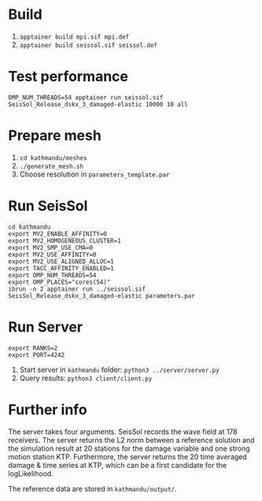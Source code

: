 # Build
1. `apptainer build mpi.sif mpi.def`
2. `apptainer build seissol.sif seissol.def`

# Test performance
`OMP_NUM_THREADS=54 apptainer run seissol.sif SeisSol_Release_dskx_3_damaged-elastic 10000 10 all`

# Prepare mesh
1. `cd kathmandu/meshes`
2. `./generate_mesh.sh`
3. Choose resolution in `parameters_template.par`

# Run SeisSol
```
cd kathmandu
export MV2_ENABLE_AFFINITY=0
export MV2_HOMOGENEOUS_CLUSTER=1
export MV2_SMP_USE_CMA=0
export MV2_USE_AFFINITY=0
export MV2_USE_ALIGNED_ALLOC=1
export TACC_AFFINITY_ENABLED=1
export OMP_NUM_THREADS=54
export OMP_PLACES="cores(54)"
ibrun -n 2 apptainer run ../seissol.sif SeisSol_Release_dskx_3_damaged-elastic parameters.par
```

# Run Server
```
export RANKS=2
export PORT=4242
```
1. Start server in `kathmandu` folder: `python3 ../server/server.py`
2. Query results: `python3 client/client.py`

# Further info
The server takes four arguments.
SeisSol records the wave field at 178 receivers.
The server returns the L2 norm between a reference solution and the simulation
result at 20 stations for the damage variable and one strong motion station KTP.
Furthermore, the server returns the 20 time averaged damage & time series at KTP, which can be a
first candidate for the logLikelihood.

The reference data are stored in `kathmandu/output/`.
